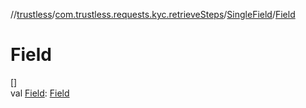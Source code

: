 //[trustless](../../../index.md)/[com.trustless.requests.kyc.retrieveSteps](../index.md)/[SingleField](index.md)/[Field](-field.md)

# Field

[]\
val [Field](-field.md): [Field](../-field/index.md)
